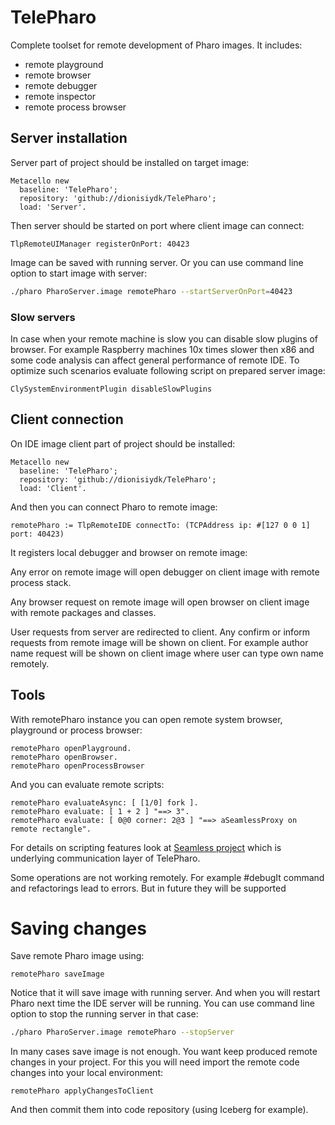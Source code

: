 # TelePharo
Complete toolset for remote development of Pharo images. It includes:

- remote playground
- remote browser
- remote debugger
- remote inspector
- remote process browser

## Server installation
Server part of project should be installed on target image:
```Smalltalk
Metacello new
  baseline: 'TelePharo';
  repository: 'github://dionisiydk/TelePharo';
  load: 'Server'.
```
Then server should be started on port where client image can connect:
```Smalltalk
TlpRemoteUIManager registerOnPort: 40423
```
Image can be saved with running server. Or you can use command line option to start image with server:
```bash
./pharo PharoServer.image remotePharo --startServerOnPort=40423
```
### Slow servers
In case when your remote machine is slow you can disable slow plugins of browser. For example Raspberry machines 10x times slower then x86 and some code analysis can affect general performance of remote IDE. To optimize such scenarios evaluate following script on prepared server image:
```Smalltalk
ClySystemEnvironmentPlugin disableSlowPlugins
```
## Client connection
On IDE image client part of project should be installed:
```Smalltalk
Metacello new
  baseline: 'TelePharo';
  repository: 'github://dionisiydk/TelePharo';
  load: 'Client'.
```
And then you can connect Pharo to remote image:
```Smalltalk
remotePharo := TlpRemoteIDE connectTo: (TCPAddress ip: #[127 0 0 1] port: 40423)
```
It registers local debugger and browser on remote image:

Any error on remote image will open debugger on client image with remote process stack.

Any browser request on remote image will open browser on client image with remote packages and classes.

User requests from server are redirected to client. Any confirm or inform requests from remote image will be shown on client. For example author name request will be shown on client image where user can type own name remotely.
## Tools
With remotePharo instance you can open remote system browser, playground or process browser:
```Smalltalk
remotePharo openPlayground.
remotePharo openBrowser.
remotePharo openProcessBrowser
```
And you can evaluate remote scripts:
```Smalltalk
remotePharo evaluateAsync: [ [1/0] fork ].
remotePharo evaluate: [ 1 + 2 ] "==> 3".
remotePharo evaluate: [ 0@0 corner: 2@3 ] "==> aSeamlessProxy on remote rectangle".
```
For details on scripting features look at [Seamless project](https://github.com/dionisiydk/Seamless) which is underlying communication layer of TelePharo.

Some operations are not working remotely. For example #debugIt command and refactorings lead to errors. But in future they will be supported

# Saving changes
Save remote Pharo image using:
```Smalltalk
remotePharo saveImage
```
Notice that it will save image with running server. And when you will restart Pharo next time the IDE server will be running.
You can use command line option to stop the running server in that case:
```bash
./pharo PharoServer.image remotePharo --stopServer
```
In many cases save image is not enough. You want keep produced remote changes in your project.
For this you will need import the remote code changes into your local environment:
```Smalltalk
remotePharo applyChangesToClient
```
And then commit them into code repository (using Iceberg for example).
